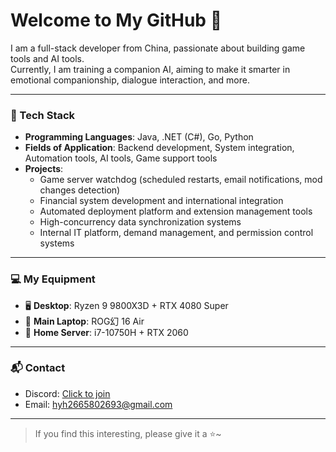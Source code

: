 # Welcome to My GitHub 👋

I am a full-stack developer from China, passionate about building game tools and AI tools.  
Currently, I am training a companion AI, aiming to make it smarter in emotional companionship, dialogue interaction, and more.

---

### 🧰 Tech Stack

- **Programming Languages**: Java, .NET (C#), Go, Python
- **Fields of Application**: Backend development, System integration, Automation tools, AI tools, Game support tools
- **Projects**:
  - Game server watchdog (scheduled restarts, email notifications, mod changes detection)
  - Financial system development and international integration
  - Automated deployment platform and extension management tools
  - High-concurrency data synchronization systems
  - Internal IT platform, demand management, and permission control systems

---

### 💻 My Equipment

- 🖥️ **Desktop**: Ryzen 9 9800X3D + RTX 4080 Super
- 💼 **Main Laptop**: ROG幻 16 Air
- 📡 **Home Server**: i7-10750H + RTX 2060

---

### 📬 Contact

- Discord: [Click to join](https://discord.gg/3XpTt9W5)
- Email: hyh2665802693@gmail.com

---

> If you find this interesting, please give it a ⭐~
